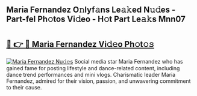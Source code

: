 ## Maria Fernandez O𝚗lyf𝚊ns Le𝚊𝚔ed N𝚞𝚍es - Part-feI Ph𝚘tos Vi𝚍eo - H𝚘t Part Le𝚊𝚔s Mnn07

# <h2><a href="http://hf1k2f5.feru.top/?c=Maria+Fernandez">🔗 👉 🔴 Maria Fernandez Vi𝚍𝚎o Ph𝚘t𝚘𝚜</a></h2>

[![Maria Fernandez Nu𝚍𝚎s](https://i.imgur.com/0TWrTi3.gif)](http://hf1k2f5.feru.top/?c=Maria+Fernandez)
Social media star Maria Fernandez who has gained fame for posting lifestyle and dance-related content, including dance trend performances and mini vlogs. Charismatic leader Maria Fernandez, admired for their vision, passion, and unwavering commitment to their cause. 
